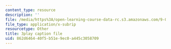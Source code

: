 ```yaml
---
content_type: resource
description: ''
file: /media/https%3A/open-learning-course-data-rc.s3.amazonaws.com/9-00sc-introduction-to-psychology-fall-2011/862d646440f5b51e9ec0a445c3058709_kD3CswjYb2E.srt
file_type: application/x-subrip
resourcetype: Other
title: 3play caption file
uid: 862d6464-40f5-b51e-9ec0-a445c3058709
---
```


